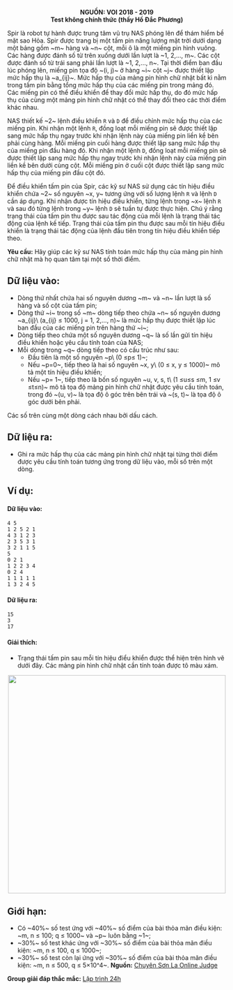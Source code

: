 **<center>NGUỒN: VOI 2018 - 2019</center>**
**<center>Test không chính thức (thầy Hồ Đắc Phương)</center>**

Spir là robot tự hành được trung tâm vũ trụ NAS phóng lên để thám hiểm bề mặt sao Hỏa. Spir được trang bị một tấm pin năng lượng mặt trời dưới dạng một bảng gồm ~m~ hàng và ~n~ cột, mỗi ô là một miếng pin hình vuông. Các hàng được đánh số từ trên xuống dưới lần lượt là ~1, 2,…, m~. Các cột được đánh số từ trái sang phải lần lượt là ~1, 2,…, n~. Tại thời điểm ban đầu lúc phóng lên, miếng pin tọa độ ~(i, j)~ ở hàng ~i~ cột ~j~ được thiết lập mức hấp thụ là ~a_{ij}~. Mức hấp thụ của mảng pin hình chữ nhật bất kì nằm trong tấm pin bằng tổng mức hấp thụ của các miếng pin trong mảng đó. Các miếng pin có thể điều khiển để thay đổi mức hấp thụ, do đó mức hấp thụ của cùng một mảng pin hình chữ nhật có thể thay đổi theo các thời điểm khác nhau.

NAS thiết kế ~2~ lệnh điều khiển `R` và `D` để điều chỉnh mức hấp thụ của các miếng pin. Khi nhận một lệnh `R`, đồng loạt mỗi miếng pin sẽ được thiết lập sang mức hấp thụ ngay trước khi nhận lệnh này của miếng pin liền kề bên phải cùng hàng. Mỗi miếng pin cuối hàng được thiết lập sang mức hấp thụ của miếng pin đầu hàng đó. Khi nhận một lệnh `D`, đồng loạt mỗi miếng pin sẽ được thiết lập sang mức hấp thụ ngay trước khi nhận lệnh này của miếng pin liền kề bên dưới cùng cột. Mỗi miếng pin ở cuối cột được thiết lập sang mức hấp thụ của miếng pin đầu cột đó.

Để điều khiển tấm pin của Spir, các kỹ sư NAS sử dụng các tín hiệu điều khiển chứa ~2~ số nguyên ~x, y~ tương ứng với số lượng lệnh `R` và lệnh `D` cần áp dụng. Khi nhận được tín hiệu điều khiển, từng lệnh trong ~x~ lệnh `R` và sau đó từng lệnh trong ~y~ lệnh `D` sẽ tuần tự được thực hiện. Chú ý
rằng trạng thái của tấm pin thu được sau tác động của mỗi lệnh là trạng thái tác động của lệnh kế tiếp. Trạng thái của tấm pin thu được sau mỗi tín hiệu điều khiển là trạng thái tác động của lệnh đầu tiên trong tín hiệu điều khiển tiếp theo.

**Yêu cầu:** Hãy giúp các kỹ sư NAS tính toán mức hấp thụ của mảng pin hình chữ nhật mà họ quan tâm tại một số thời điểm.

## Dữ liệu vào:
- Dòng thứ nhất chứa hai số nguyên dương ~m~ và ~n~ lần lượt là số hàng và số cột của tấm pin;
- Dòng thứ ~i~ trong số ~m~ dòng tiếp theo chứa ~n~ số nguyên dương ~a_{ij}\ (a_{ij} ≤ 1000, j = 1, 2,..., n)~ là mức hấp thụ được thiết lập lúc ban đầu của các miếng pin trên hàng thứ ~i~;
- Dòng tiếp theo chứa một số nguyên dương ~q~ là số lần gửi tín hiệu điều khiển hoặc yêu cầu tính toán của NAS;
- Mỗi dòng trong ~q~ dòng tiếp theo có cấu trúc như sau:
    - Đầu tiên là một số nguyên ~p\ (0 ≤p≤ 1)~;
    - Nếu ~p=0~, tiếp theo là hai số nguyên ~x, y\ (0 ≤ x, y ≤ 1000)~ mô tả một tín hiệu điều khiển;
    - Nếu ~p= 1~, tiếp theo là bốn số nguyên ~u, v, s, t\ (1 ≤u≤s ≤m, 1 ≤v ≤t≤n)~ mô tả tọa độ mảng pin hình chữ nhật được yêu cầu tính toán, trong đó ~(u, v)~ là tọa độ ô góc trên bên trái và ~(s, t)~ là tọa độ ô góc dưới bên phải.

Các số trên cùng một dòng cách nhau bởi dấu cách.

## Dữ liệu ra:
- Ghi ra mức hấp thụ của các mảng pin hình chữ nhật tại từng thời điểm được yêu cầu tính toán tương ứng trong dữ liệu vào, mỗi số trên một dòng.

## Ví dụ:
#### Dữ liệu vào:
```
4 5
1 2 5 2 1
4 3 1 2 3
2 3 5 3 1
3 2 1 1 5
5
0 2 1
1 2 2 3 4
0 2 4
1 1 1 1 1
1 3 2 4 5
```

#### Dữ liệu ra:
```
15
3
17
```

#### Giái thích:
- Trạng thái tấm pin sau mỗi tín hiệu điểu khiển được thể hiện trên hình vẽ dưới đây. Các mảng pin hình chữ nhật cần tính toán được tô màu xám.
<center><img src="/images/problems/1512/solpin.png" width=500px></center>

## Giới hạn:
- Có ~40\%~ số test ứng với ~40\%~ số điểm của bài thỏa mãn điều kiện: ~m, n ≤ 100; q ≤ 1000~ và ~p~ luôn bằng ~1~;
- ~30\%~ số test khác ứng với ~30\%~ số điểm của bài thỏa mãn điều kiện: ~m, n ≤ 100, q ≤ 1000~;
- ~30\%~ số test còn lại ứng với ~30\%~ số điểm của bài thỏa mãn điều kiện: ~m, n ≤ 500, q ≤ 5×10^4~.
**Nguồn:** [Chuyên Sơn La Online Judge](http://csloj.ddns.net/)

**Group giải đáp thắc mắc:** [Lập trình 24h](https://www.facebook.com/groups/1386904321519984)